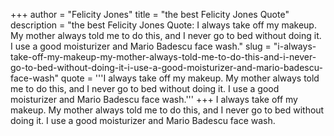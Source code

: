 +++
author = "Felicity Jones"
title = "the best Felicity Jones Quote"
description = "the best Felicity Jones Quote: I always take off my makeup. My mother always told me to do this, and I never go to bed without doing it. I use a good moisturizer and Mario Badescu face wash."
slug = "i-always-take-off-my-makeup-my-mother-always-told-me-to-do-this-and-i-never-go-to-bed-without-doing-it-i-use-a-good-moisturizer-and-mario-badescu-face-wash"
quote = '''I always take off my makeup. My mother always told me to do this, and I never go to bed without doing it. I use a good moisturizer and Mario Badescu face wash.'''
+++
I always take off my makeup. My mother always told me to do this, and I never go to bed without doing it. I use a good moisturizer and Mario Badescu face wash.
